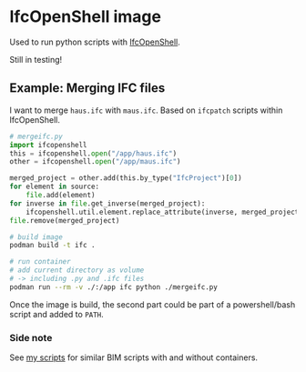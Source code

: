 # IfcOpenShell image
Used to run python scripts with [IfcOpenShell](https://github.com/ifcopenshell/ifcopenshell).

Still in testing!

## Example: Merging IFC files
I want to merge `haus.ifc` with `maus.ifc`.
Based on `ifcpatch` scripts within IfcOpenShell.

```python
# mergeifc.py
import ifcopenshell
this = ifcopenshell.open("/app/haus.ifc")
other = ifcopenshell.open("/app/maus.ifc")

merged_project = other.add(this.by_type("IfcProject")[0])
for element in source:
    file.add(element)
for inverse in file.get_inverse(merged_project):
    ifcopenshell.util.element.replace_attribute(inverse, merged_project, original_project)
file.remove(merged_project)
```

```bash
# build image
podman build -t ifc .

# run container
# add current directory as volume
# -> including .py and .ifc files
podman run --rm -v ./:/app ifc python ./mergeifc.py
```

Once the image is build, the second part could be part of a
powershell/bash script and added to `PATH`.

### Side note
See [my scripts](https://github.com/hikib/scripts) for similar BIM
scripts with and without containers.


